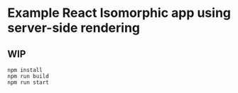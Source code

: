 # Example React Isomorphic app using server-side rendering

## WIP

```
npm install
npm run build
npm run start
```
